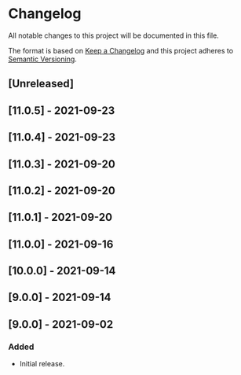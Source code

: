 # Changelog

All notable changes to this project will be documented in this file.

The format is based on [Keep a Changelog](http://keepachangelog.com/en/1.0.0/)
and this project adheres to [Semantic Versioning](http://semver.org/spec/v2.0.0.html).

## [Unreleased]

## [11.0.5] - 2021-09-23

## [11.0.4] - 2021-09-23

## [11.0.3] - 2021-09-20

## [11.0.2] - 2021-09-20

## [11.0.1] - 2021-09-20

## [11.0.0] - 2021-09-16

## [10.0.0] - 2021-09-14

## [9.0.0] - 2021-09-14

## [9.0.0] - 2021-09-02
### Added

- Initial release.

